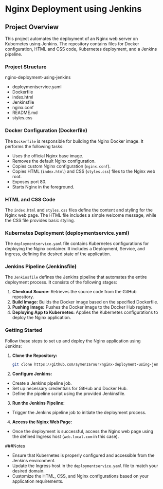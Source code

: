 # Nginx Deployment using Jenkins

## Project Overview

This project automates the deployment of an Nginx web server on Kubernetes using Jenkins. The repository contains files for Docker configuration, HTML and CSS code, Kubernetes deployment, and a Jenkins pipeline.

### Project Structure

nginx-deployment-using-jenkins
- deploymentservice.yaml
- Dockerfile
- index.html
- Jenkinsfile
- nginx.conf
- README.md
- styles.css


### Docker Configuration (Dockerfile)

The `Dockerfile` is responsible for building the Nginx Docker image. It performs the following tasks:

- Uses the official Nginx base image.
- Removes the default Nginx configuration.
- Copies custom Nginx configuration (`nginx.conf`).
- Copies HTML (`index.html`) and CSS (`styles.css`) files to the Nginx web root.
- Exposes port 80.
- Starts Nginx in the foreground.

### HTML and CSS Code

The `index.html` and `styles.css` files define the content and styling for the Nginx web page. The HTML file includes a simple welcome message, while the CSS file provides basic styling.

### Kubernetes Deployment (deploymentservice.yaml)

The `deploymentservice.yaml` file contains Kubernetes configurations for deploying the Nginx container. It includes a Deployment, Service, and Ingress, defining the desired state of the application.

### Jenkins Pipeline (Jenkinsfile)

The `Jenkinsfile` defines the Jenkins pipeline that automates the entire deployment process. It consists of the following stages:

1. **Checkout Source:** Retrieves the source code from the GitHub repository.
2. **Build Image:** Builds the Docker image based on the specified Dockerfile.
3. **Pushing Image:** Pushes the Docker image to the Docker Hub registry.
4. **Deploying App to Kubernetes:** Applies the Kubernetes configurations to deploy the Nginx application.

### Getting Started

Follow these steps to set up and deploy the Nginx application using Jenkins:

1. **Clone the Repository:**
   ```bash
   git clone https://github.com/aymenzarour/nginx-deployment-using-jenkins.git
   ```
2. **Configure Jenkins:**

- Create a Jenkins pipeline job.
- Set up necessary credentials for GitHub and Docker Hub.
- Define the pipeline script using the provided Jenkinsfile.

3. **Run the Jenkins Pipeline:**

- Trigger the Jenkins pipeline job to initiate the deployment process.

4. **Access the Nginx Web Page:**

- Once the deployment is successful, access the Nginx web page using the defined Ingress host (`web.local.com` in this case).

###Notes
- Ensure that Kubernetes is properly configured and accessible from the Jenkins environment.
- Update the Ingress host in the `deploymentservice.yaml` file to match your desired domain.
- Customize the HTML, CSS, and Nginx configurations based on your application requirements.

